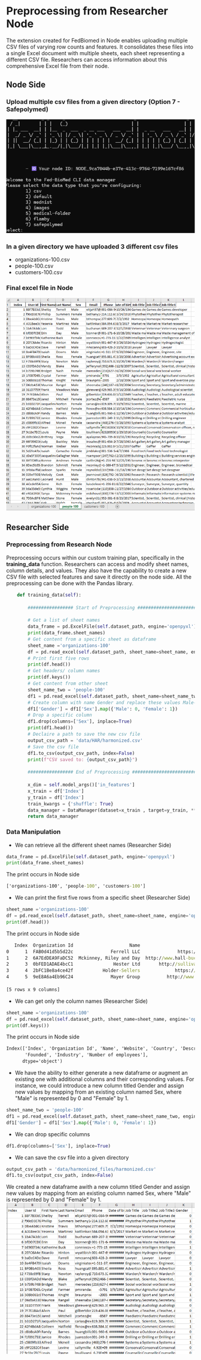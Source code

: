 # Preprocessing from Researcher Node
The extension created for FedBiomed in Node enables uploading multiple CSV files of varying row counts and features. It consolidates these files into a single Excel document with multiple sheets, each sheet representing a different CSV file. Researchers can access information about this comprehensive Excel file from their node.

## Node Side
### Upload multiple csv files from a given directory (Option 7 - Safepolymed)

![alt text](/images/image-2.png)

### In a given directory we have uploaded 3 different csv files
- organizations-100.csv
- people-100.csv
- customers-100.csv

### Final excel file in Node

![alt text](/images/image.png)

## Researcher Side
### Preprocessing from Research Node

Preprocessing occurs within our custom training plan, specifically in the **training_data** function. Researchers can access and modify sheet names, column details, and values. They also have the capability to create a new CSV file with selected features and save it directly on the node side. All the preprocessing can be done with the Pandas library.

```python
    def training_data(self):
        
        ################# Start of Preprocessing ######################################
        
        # Get a list of sheet names
        data_frame = pd.ExcelFile(self.dataset_path, engine='openpyxl')
        print(data_frame.sheet_names)
        # Get content from a specific sheet as dataframe 
        sheet_name ='organizations-100'
        df = pd.read_excel(self.dataset_path, sheet_name=sheet_name, engine='openpyxl')
        # Print first five rows
        print(df.head())
        # Get headers/ column names
        print(df.keys())
        # Get content from other sheet
        sheet_name_two = 'people-100'
        df1 = pd.read_excel(self.dataset_path, sheet_name=sheet_name_two, engine='openpyxl')
        # Create column with name Gender and replace these values Male-0 - Female-1
        df1['Gender'] = df1['Sex'].map({'Male': 0, 'Female': 1})
        # Drop a specific column
        df1.drop(columns=['Sex'], inplace=True)
        print(df1.head())
        # Declaire a path to save the new csv file
        output_csv_path = 'data/HAR/harmonized.csv'
        # Save the csv file
        df1.to_csv(output_csv_path, index=False)
        print(f"CSV saved to: {output_csv_path}")
        
        ################# End of Preprocessing ######################################
        
        x_dim = self.model_args()['in_features']
        x_train = df['Index']
        y_train = df['Index']
        train_kwargs = {'shuffle': True}
        data_manager = DataManager(dataset=x_train , target=y_train, **train_kwargs)
        return data_manager
```

### Data Manipulation 
- We can retrieve all the different sheet names (Researcher Side)
```python
data_frame = pd.ExcelFile(self.dataset_path, engine='openpyxl')
print(data_frame.sheet_names)
```
The print occurs in Node side
```cmd
['organizations-100', 'people-100', 'customers-100']
```
- We can print the first five rows from a specific sheet (Researcher Side)
```python
sheet_name ='organizations-100'
df = pd.read_excel(self.dataset_path, sheet_name=sheet_name, engine='openpyxl')
print(df.head())
```
The print occurs in Node side
```cmd
   Index  Organization Id                     Name                         Website  ...                                     Description Founded                     Industry Number of employees
0      1  FAB0d41d5b5d22c              Ferrell LLC              https://price.net/  ...             Horizontal empowering knowledgebase    1990                     Plastics                3498
1      2  6A7EdDEA9FaDC52  Mckinney, Riley and Day  http://www.hall-buchanan.info/  ...             User-centric system-worthy leverage    2015  Glass / Ceramics / Concrete                4952
2      3  0bFED1ADAE4bcC1               Hester Ltd       http://sullivan-reed.com/  ...                  Switchable scalable moratorium    1971                Public Safety                5287
3      4  2bFC1Be8a4ce42f           Holder-Sellers             https://becker.com/  ...  De-engineered systemic artificial intelligence    2004                   Automotive                 921
4      5  9eE8A6a4Eb96C24              Mayer Group          http://www.brewer.com/  ...              Synchronized needs-based challenge    1991               Transportation                7870

[5 rows x 9 columns]
```
- We can get only the column names (Researcher Side)
```python
sheet_name ='organizations-100'
df = pd.read_excel(self.dataset_path, sheet_name=sheet_name, engine='openpyxl')
print(df.keys())
```
The print occurs in Node side
```cmd
Index(['Index', 'Organization Id', 'Name', 'Website', 'Country', 'Description',
       'Founded', 'Industry', 'Number of employees'],
      dtype='object')
```
- We have the ability to either generate a new dataframe or augment an existing one with additional columns and their corresponding values. For instance, we could introduce a new column titled Gender and assign new values by mapping from an existing column named Sex, where "Male" is represented by 0 and "Female" by 1.
```python
sheet_name_two = 'people-100'
df1 = pd.read_excel(self.dataset_path, sheet_name=sheet_name_two, engine='openpyxl')
df1['Gender'] = df1['Sex'].map({'Male': 0, 'Female': 1})
```
- We can drop specific columns
```python
df1.drop(columns=['Sex'], inplace=True)
```
- We can save the csv file into a given directory
```python
output_csv_path = 'data/harmonized_files/harmonized.csv'
df1.to_csv(output_csv_path, index=False)
```
We created a new dataframe awith a new column titled Gender and assign new values by mapping from an existing column named Sex, where "Male" is represented by 0 and "Female" by 1.
![alt text](/images/image-3.png)
